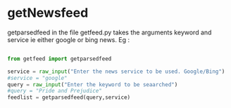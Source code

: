 # getNewsfeed
getparsedfeed in the file getfeed.py takes the arguments keyword and service ie either google or bing news. 
Eg : 

```python

from getfeed import getparsedfeed

service = raw_input("Enter the news service to be used. Google/Bing")
#service = "google"
query = raw_input("Enter the keyword to be seaarched")
#query = "Pride and Prejudice"
feedlist = getparsedfeed(query,service)

```
